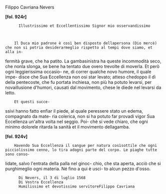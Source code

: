 Filippo Cavriana
Nevers




    
      
        
**[fol. 924r]**


        
          Illustrissimo et Eccellentissimo Signor mio osservandissimo
        


        Il Duca mio padrone è così ben disposto dellapersona (Dio mercè) che non si potria desiderarmeglio rispetto al tempi dove siamo, et alla in-
fermità grave, che ha patito. La gambasinistra ha queste incommodità seco, che nonla slonga, se bene ha tentato due overo trevolte di moverla. Et però ogni leggierissima occasio-
ne, di correr qualche novo humore, il quale impe-
disce che Sua Eccellenza non osi star levato; atteso chedoppo il dì della pentecoste, che fu portata inchiesa, non più ha potuto levarsi, per novaillusione d'humori, causati dal movimento, chese le diede nel levarsi da letto.


        
        Et questi succe-
ssivi hanno fatto enfiar il piede, al quale peressere stato un edema, compagnato da mate-
ria colerica, non si ha potuto far provadi vigor Sua Eccellenza un'altra volta nel seggio. Poi-
chè si vede chiaro, che ogni minimo dolorele ritarda la sanità et il movimento dellagamba.



        
**[fol. 924v]**


        
        Havendo Sua Eccellenza il sangue per natura cosìsottile che ogni picciolissimo cenno, lo tira adogni parte del corpo. Le piaghe tutte sono conso-
lidate, salvo l'entrata della palla nel ginoc-
chio, che sta aperta, acciò che si purghimeglio ogni materia. Né fino a qui è usci-
to alcun pezzo d'osso.



        
          Di Nevers, il 3 di luglio 1568
          Di Vostra Eccellenza
          Humilissimo et devotissimo servitoreFilippo Cavriana
        


      
    
  
